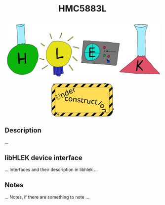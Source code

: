 # <p align="center">HMC5883L</p>
<p align="center"><img src="../images/hlek.svg"></p>


<p align="center"><img src="../../doxygen/images/under_construction.png"></p>

## Description
...

## libHLEK device interface
... Interfaces and their description in libhlek ...

## Notes
... Notes, if there are something to note ...